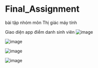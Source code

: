 # Final_Assignment
bài tập nhóm môn Thị giác máy tính 

Giao diện app điểm danh sinh viên
![image](https://github.com/user-attachments/assets/9b389502-4421-4f26-9381-a45c229ce8e1)

![image](https://github.com/user-attachments/assets/3cbf30e2-8beb-4d6f-b860-2263c01db610)

![image](https://github.com/user-attachments/assets/53054ac7-8083-4ce3-aa14-5c6a1c855058)

![image](https://github.com/user-attachments/assets/61379146-096f-4a05-8040-bce9587b3a46)

